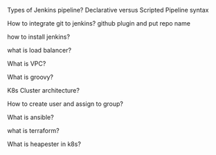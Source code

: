 Types of Jenkins pipeline?
Declarative versus Scripted Pipeline syntax

How to integrate git to jenkins?
github plugin and put repo name

how to install jenkins?


what is load balancer?

What is VPC?

What is groovy?

K8s Cluster architecture?

How to create user and assign to group?

What is ansible?

what is terraform?

What is heapester in k8s?

